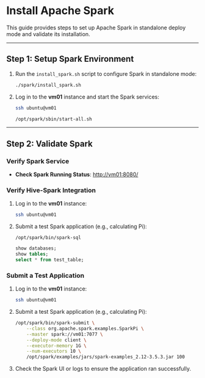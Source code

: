 # Install Apache Spark

This guide provides steps to set up Apache Spark in standalone deploy mode and validate its installation.

---

## Step 1: Setup Spark Environment

1. Run the `install_spark.sh` script to configure Spark in standalone mode:
   ```bash
   ./spark/install_spark.sh
   ```

2. Log in to the **vm01** instance and start the Spark services:
   ```bash
   ssh ubuntu@vm01

   /opt/spark/sbin/start-all.sh
   ```

---

## Step 2: Validate Spark

### Verify Spark Service

- **Check Spark Running Status**: [http://vm01:8080/](http://vm01:8080/)

### Verify Hive-Spark Integration

1. Log in to the **vm01** instance:
   ```bash
   ssh ubuntu@vm01
   ```

2. Submit a test Spark application (e.g., calculating Pi):
   ```shell
   /opt/spark/bin/spark-sql
   ```

   ```sql
   show databases;
   show tables;
   select * from test_table;
   ```

### Submit a Test Application

1. Log in to the **vm01** instance:
   ```bash
   ssh ubuntu@vm01
   ```

2. Submit a test Spark application (e.g., calculating Pi):
   ```bash
   /opt/spark/bin/spark-submit \
       --class org.apache.spark.examples.SparkPi \
       --master spark://vm01:7077 \
       --deploy-mode client \
       --executor-memory 1G \
       --num-executors 10 \
       /opt/spark/examples/jars/spark-examples_2.12-3.5.3.jar 100
   ```
   
3. Check the Spark UI or logs to ensure the application ran successfully.